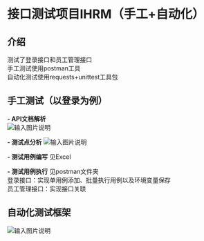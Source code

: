 # 接口测试项目IHRM（手工+自动化）

## 介绍
测试了登录接口和员工管理接口<br>
手工测试使用postman工具<br>
自动化测试使用requests+unittest工具包
##  **手工测试（以登录为例）** 
 **- API文档解析** <br>
![输入图片说明](https://images.gitee.com/uploads/images/2021/0925/144909_1b5defc2_9560547.png "屏幕截图.png")


 **- 测试点分析** 
![输入图片说明](https://images.gitee.com/uploads/images/2021/0925/144818_39b0f724_9560547.png "屏幕截图.png")

 **- 测试用例编写** 
见Excel

 **- 测试用例执行** 
见postman文件夹<br>
登录接口：实现单用例添加、批量执行用例以及环境变量保存<br>
员工管理接口：实现接口关联

##  **自动化测试框架** <br>
![输入图片说明](https://images.gitee.com/uploads/images/2021/0926/123006_627ecc93_9560547.png "屏幕截图.png")